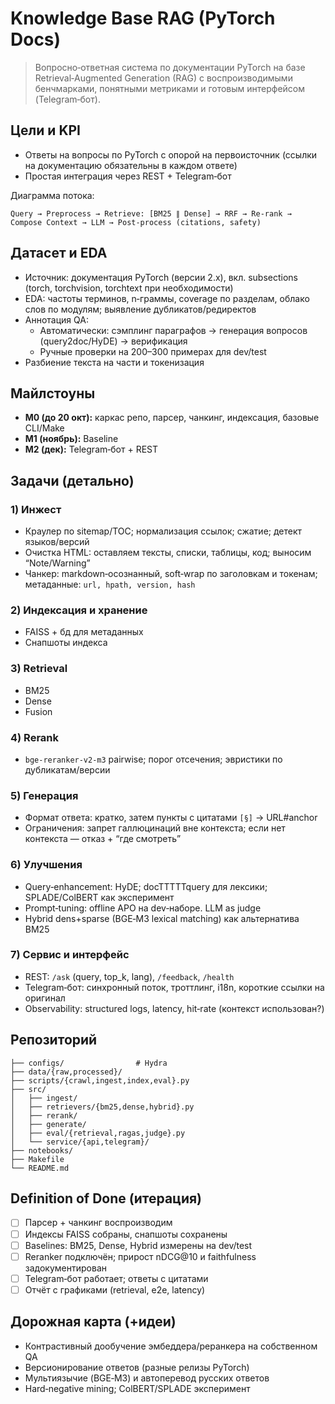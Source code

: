# Knowledge Base RAG (PyTorch Docs)

> Вопросно‑ответная система по документации PyTorch на базе Retrieval‑Augmented Generation (RAG) с воспроизводимыми бенчмарками, понятными метриками и готовым интерфейсом (Telegram‑бот).

## Цели и KPI

* Ответы на вопросы по PyTorch с опорой на первоисточник (ссылки на документацию обязательны в каждом ответе)
* Простая интеграция через REST + Telegram‑бот

Диаграмма потока:

```
Query → Preprocess → Retrieve: [BM25 ∥ Dense] → RRF → Re‑rank → Compose Context → LLM → Post‑process (citations, safety)
```

## Датасет и EDA

* Источник: документация PyTorch (версии 2.x), вкл. subsections (torch, torchvision, torchtext при необходимости)
* EDA: частоты терминов, n‑граммы, coverage по разделам, облако слов по модулям; выявление дубликатов/редиректов
* Аннотация QA:
  * Автоматически: сэмплинг параграфов → генерация вопросов (query2doc/HyDE) → верификация
  * Ручные проверки на 200–300 примерах для dev/test
* Разбиение текста на части и токенизация

## Майлстоуны

* **M0 (до 20 окт):** каркас репо, парсер, чанкинг, индексация, базовые CLI/Make
* **M1 (ноябрь):** Baseline
* **M2 (дек):** Telegram‑бот + REST

## Задачи (детально)

### 1) Инжест

* Краулер по sitemap/TOC; нормализация ссылок; сжатие; детект языков/версий
* Очистка HTML: оставляем тексты, списки, таблицы, код; выносим “Note/Warning”
* Чанкер: markdown‑осознанный, soft‑wrap по заголовкам и токенам; метаданные: `url, hpath, version, hash`

### 2) Индексация и хранение

* FAISS + бд для метаданных
* Снапшоты индекса

### 3) Retrieval

* BM25
* Dense
* Fusion

### 4) Rerank

* `bge-reranker-v2-m3` pairwise; порог отсечения; эвристики по дубликатам/версии

### 5) Генерация

* Формат ответа: кратко, затем пункты с цитатами `[§]` → URL#anchor
* Ограничения: запрет галлюцинаций вне контекста; если нет контекста — отказ + “где смотреть”

### 6) Улучшения

* Query‑enhancement: HyDE; docTTTTTquery для лексики; SPLADE/ColBERT как эксперимент
* Prompt‑tuning: offline APO на dev‑наборе. LLM as judge
* Hybrid dens+sparse (BGE‑M3 lexical matching) как альтернатива BM25

### 7) Сервис и интерфейс

* REST: `/ask` (query, top_k, lang), `/feedback`, `/health`
* Telegram‑бот: синхронный поток, троттлинг, i18n, короткие ссылки на оригинал
* Observability: structured logs, latency, hit‑rate (контекст использован?)

## Репозиторий

```
├── configs/                # Hydra
├── data/{raw,processed}/
├── scripts/{crawl,ingest,index,eval}.py
├── src/
│   ├── ingest/
│   ├── retrievers/{bm25,dense,hybrid}.py
│   ├── rerank/
│   ├── generate/
│   ├── eval/{retrieval,ragas,judge}.py
│   └── service/{api,telegram}/
├── notebooks/
├── Makefile
└── README.md
```

## Definition of Done (итерация)

* [ ] Парсер + чанкинг воспроизводим
* [ ] Индексы FAISS собраны, снапшоты сохранены
* [ ] Baselines: BM25, Dense, Hybrid измерены на dev/test
* [ ] Reranker подключён; прирост nDCG@10 и faithfulness задокументирован
* [ ] Telegram‑бот работает; ответы с цитатами
* [ ] Отчёт с графиками (retrieval, e2e, latency)

## Дорожная карта (+идеи)

* Контрастивный дообучение эмбеддера/реранкера на собственном QA
* Версионирование ответов (разные релизы PyTorch)
* Мультиязычие (BGE‑M3) и автоперевод русских ответов
* Hard‑negative mining; ColBERT/SPLADE эксперимент
